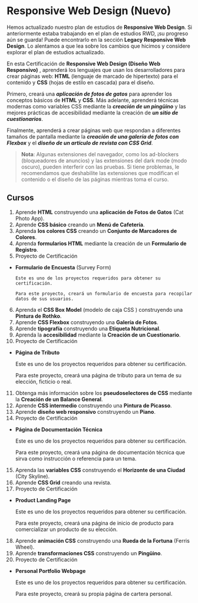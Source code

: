 # Responsive Web Design (Nuevo)

Hemos actualizado nuestro plan de estudios de **Responsive Web Design**. Si anteriormente estaba trabajando en el plan de estudios RWD, ¡su progreso aún se guarda! Puede encontrarlo en la sección **Legacy Responsive Web Design**. Lo alentamos a que lea sobre los cambios que hicimos y considere explorar el plan de estudios actualizado.

En esta Certificación de **Responsive Web Design (Diseño Web Responsivo)** , aprenderá los lenguajes que usan los desarrolladores para crear páginas web: **HTML** (lenguaje de marcado de hipertexto) para el contenido y **CSS** (hojas de estilo en cascada) para el diseño.

Primero, creará una ***aplicación de fotos de gatos*** para aprender los conceptos básicos de **HTML** y **CSS**. Más adelante, aprenderá técnicas modernas como variables CSS mediante la ***creación de un pingüino*** y las mejores prácticas de accesibilidad mediante la creación de ***un sitio de cuestionarios***.

Finalmente, aprenderá a crear páginas web que respondan a diferentes tamaños de pantalla mediante la ***creación de una galería de fotos con Flexbox*** y el ***diseño de un artículo de revista con CSS Grid***.


> **Nota**: Algunas extensiones del navegador, como los ad-blockers (bloqueadores de anuncios) y las extensiones del dark mode (modo oscuro), pueden interferir con las pruebas. Si tiene problemas, le recomendamos que deshabilite las extensiones que modifican el contenido o el diseño de las páginas mientras toma el curso.

## Cursos

1. Aprende **HTML** construyendo una **aplicación de Fotos de Gatos** (Cat Photo App).
2. Aprende **CSS básico** creando un **Menú de Cafetería**.
3. Aprenda **los colores CSS** creando un **Conjunto de Marcadores de Colores**.
4. Aprenda **formularios HTML** mediante la creación de un **Formulario de Registro**.
5. Proyecto de Certificación
   
* **Formulario de Encuesta** (Survey Form)
   
      Este es uno de los proyectos requeridos para obtener su certificación.

      Para este proyecto, creará un formulario de encuesta para recopilar datos de sus usuarios.
      
6. Aprenda el **CSS Box Model** (modelo de caja CSS ) construyendo una **Pintura de Rothko**.
7. Aprende **CSS Flexbox** construyendo una **Galería de Fotos**.
8. Aprende **tipografía** construyendo una **Etiqueta Nutricional**.
9. Aprenda la **accesibilidad** mediante la **Creación de un Cuestionario**.
10. Proyecto de Certificación

   * **Página de Tributo**
   
      Este es uno de los proyectos requeridos para obtener su certificación.
      
      Para este proyecto, creará una página de tributo para un tema de su elección, ficticio o real.

11. Obtenga más información sobre los **pseudoselectores de CSS** mediante la **Creación de un Balance General**.
12. Aprende **CSS intermedio** construyendo una **Pintura de Picasso**.
13. Aprende **diseño web responsivo** construyendo un **Piano**.
14. Proyecto de Certificación

   * **Página de Documentación Técnica**
   
      Este es uno de los proyectos requeridos para obtener su certificación.

      Para este proyecto, creará una página de documentación técnica que sirva como instrucción o referencia para un tema.

15. Aprenda las **variables CSS** construyendo el **Horizonte de una Ciudad** (City Skyline).
16. Aprende **CSS Grid** creando una revista.
17. Proyecto de Certificación

   * **Product Landing Page**

      Este es uno de los proyectos requeridos para obtener su certificación.

      Para este proyecto, creará una página de inicio de producto para comercializar un producto de su elección.

18. Aprende **animación CSS** construyendo una **Rueda de la Fortuna** (Ferris Wheel).
19. Aprende **transformaciones CSS** construyendo un **Pingüino**.
20. Proyecto de Certificación

   * **Personal Portfolio Webpage**

      Este es uno de los proyectos requeridos para obtener su certificación.

      Para este proyecto, creará su propia página de cartera personal.


